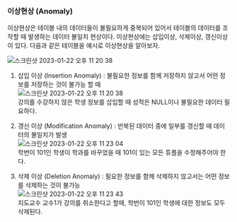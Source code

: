 ### 이상현상 (Anomaly)
이상현상은 테이블 내의 데이터들이 불필요하게 중복되어 있어서 테이블의 데이터를 조작할 때 발생하는 데이터 불일치 현상이다. 이상현상에는 삽입이상, 삭제이상, 갱신이상이 있다. 
다음과 같은 테이블을 예시로 이상현상을 알아보자. 

![스크린샷 2023-01-22 오후 11 20 38](https://user-images.githubusercontent.com/41604678/213950519-d4b820b7-1bb3-45bf-8c64-03597a6db9e1.png)   
   

1. 삽입 이상 (Insertion Anomaly) : 불필요한 정보를 함께 저장하지 않고서 어떤 정보를 저장하는 것이 불가능 할 때  
![스크린샷 2023-01-22 오후 11 20 38](https://user-images.githubusercontent.com/41604678/213950519-d4b820b7-1bb3-45bf-8c64-03597a6db9e1.png)  
강의를 수강하지 않은 학생 정보를 삽입할 때 성적은 NULL이나 불필요한 데이터 필요하다. 

2. 갱신 이상 (Modification Anomaly) : 반복된 데이터 중에 일부를 갱신할 때 데이터의 불일치가 발생  
![스크린샷 2023-01-22 오후 11 23 04](https://user-images.githubusercontent.com/41604678/213950570-f7e386f8-6b25-4165-a567-ee125dcd2823.png)  
학번이 101인 학생이 학과를 바꾸었을 때 101이 있는 모든 튜플을 수정해주어야 한다.  

3. 삭제 이상 (Deletion Anomaly) : 필요한 정보를 함께 삭제하지 않고서는 어떤 정보를 삭제하는 것이 불가능  
![스크린샷 2023-01-22 오후 11 23 43](https://user-images.githubusercontent.com/41604678/213950591-13b5633b-1ef9-4932-ab52-d671111beb19.png)  
 지도교수 교수1가 강의를 취소한다고 할때, 학번이 101인 학생에 대한 정보도 모두 삭제된다. 
